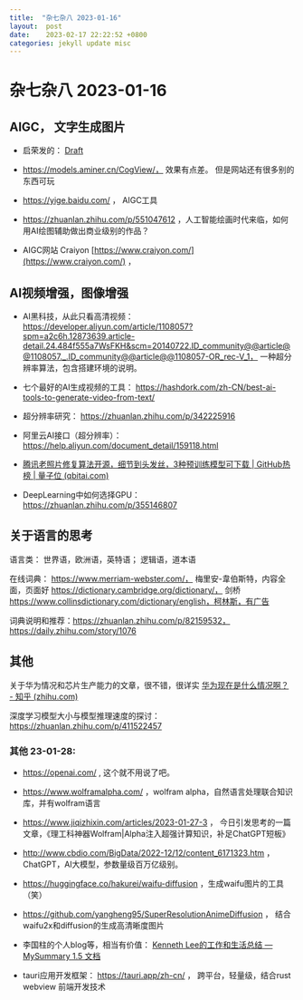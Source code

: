 ```yaml
---
title:  "杂七杂八 2023-01-16"
layout:  post
date:    2023-02-17 22:22:52 +0800
categories: jekyll update misc
---
```


# 杂七杂八 2023-01-16

## AIGC， 文字生成图片
 - 启荣发的： [Draft](https://draft.art/drawing) 
 - https://models.aminer.cn/CogView/， 效果有点差。 但是网站还有很多别的东西可玩
 - https://yige.baidu.com/ ， AIGC工具
 - https://zhuanlan.zhihu.com/p/551047612 ，人工智能绘画时代来临，如何用AI绘图辅助做出商业级别的作品？

 - AIGC网站 Craiyon [https://www.craiyon.com/](https://www.craiyon.com/) ， 


## AI视频增强，图像增强

 - AI黑科技，从此只看高清视频：https://developer.aliyun.com/article/1108057?spm=a2c6h.12873639.article-detail.24.484f555a7WsFKH&scm=20140722.ID_community@@article@@1108057._.ID_community@@article@@1108057-OR_rec-V_1， 一种超分辨率算法，包含搭建环境的说明。

 - 七个最好的AI生成视频的工具： https://hashdork.com/zh-CN/best-ai-tools-to-generate-video-from-text/

 - 超分辨率研究： https://zhuanlan.zhihu.com/p/342225916
 - 阿里云AI接口（超分辨率）： https://help.aliyun.com/document_detail/159118.html

 - [腾讯老照片修复算法开源，细节到头发丝，3种预训练模型可下载 | GitHub热榜 | 量子位 (qbitai.com)](https://www.qbitai.com/2022/03/33297.html)

 - DeepLearning中如何选择GPU： https://zhuanlan.zhihu.com/p/355146807


## 关于语言的思考

语言类： 世界语，欧洲语，英特语； 逻辑语，道本语

在线词典： 
https://www.merriam-webster.com/， 梅里安-韋伯斯特，内容全面，页面好
https://dictionary.cambridge.org/dictionary/， 剑桥
https://www.collinsdictionary.com/dictionary/english，柯林斯，有广告

词典说明和推荐：https://zhuanlan.zhihu.com/p/82159532， https://daily.zhihu.com/story/1076

## 其他

关于华为情况和芯片生产能力的文章，很不错，很详实  [华为现在是什么情况啊？ - 知乎 (zhihu.com)](https://www.zhihu.com/question/470000216/answer/2762607346) 

深度学习模型大小与模型推理速度的探讨： https://zhuanlan.zhihu.com/p/411522457

### 其他 23-01-28:
 - https://openai.com/ , 这个就不用说了吧。 
 - https://www.wolframalpha.com/ ，wolfram alpha，自然语言处理联合知识库，并有wolfram语言
 - https://www.jiqizhixin.com/articles/2023-01-27-3 ， 今日引发思考的一篇文章，《理工科神器Wolfram|Alpha注入超强计算知识，补足ChatGPT短板》
 - http://www.cbdio.com/BigData/2022-12/12/content_6171323.htm ，ChatGPT，AI大模型，参数量级百万亿级别。

 - https://huggingface.co/hakurei/waifu-diffusion ，生成waifu图片的工具（笑）
 - https://github.com/yangheng95/SuperResolutionAnimeDiffusion ， 结合waifu2x和diffusion的生成高清晰度图片

 - 李国柱的个人blog等，相当有价值： [Kenneth Lee的工作和生活总结 — MySummary 1.5 文档](https://mysummary.readthedocs.io/zh/latest/README.html)

 - tauri应用开发框架： https://tauri.app/zh-cn/ ， 跨平台，轻量级，结合rust webview 前端开发技术


